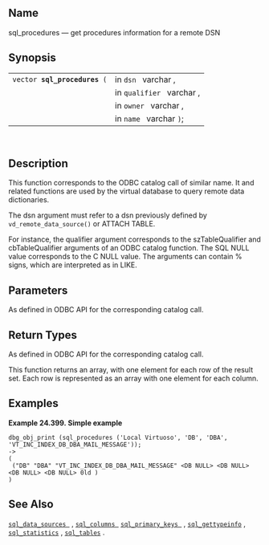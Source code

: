 <div>

<div>

</div>

<div>

## Name

sql_procedures — get procedures information for a remote DSN

</div>

<div>

## Synopsis

<div>

|                                   |                           |
|-----------------------------------|---------------------------|
| `vector `**`sql_procedures`**` (` | in `dsn ` varchar ,       |
|                                   | in `qualifier ` varchar , |
|                                   | in `owner ` varchar ,     |
|                                   | in `name ` varchar `)`;   |

<div>

 

</div>

</div>

</div>

<div>

## Description

This function corresponds to the ODBC catalog call of similar name. It
and related functions are used by the virtual database to query remote
data dictionaries.

The dsn argument must refer to a dsn previously defined by
`vd_remote_data_source()` or ATTACH TABLE.

For instance, the qualifier argument corresponds to the szTableQualifier
and cbTableQualifier arguments of an ODBC catalog function. The SQL NULL
value corresponds to the C NULL value. The arguments can contain %
signs, which are interpreted as in LIKE.

</div>

<div>

## Parameters

As defined in ODBC API for the corresponding catalog call.

</div>

<div>

## Return Types

As defined in ODBC API for the corresponding catalog call.

This function returns an array, with one element for each row of the
result set. Each row is represented as an array with one element for
each column.

</div>

<div>

## Examples

<div>

**Example 24.399. Simple example**

<div>

``` screen
dbg_obj_print (sql_procedures ('Local Virtuoso', 'DB', 'DBA', 'VT_INC_INDEX_DB_DBA_MAIL_MESSAGE'));
->
(
 ("DB" "DBA" "VT_INC_INDEX_DB_DBA_MAIL_MESSAGE" <DB NULL> <DB NULL> <DB NULL> <DB NULL> 0ld )
)
```

</div>

</div>

  

</div>

<div>

## See Also

<a href="fn_sql_data_sources.html" class="link"
title="sql_data_sources"><code
class="function">sql_data_sources </code></a> ,
<a href="fn_sql_columns.html" class="link" title="sql_columns"><code
class="function">sql_columns </code></a>
<a href="fn_sql_primary_keys.html" class="link"
title="sql_primary_keys"><code
class="function">sql_primary_keys </code></a> ,
<a href="fn_sql_gettypeinfo.html" class="link"
title="sql_gettypeinfo"><code
class="function">sql_gettypeinfo</code></a> ,
<a href="fn_sql_statistics.html" class="link"
title="sql_statistics"><code class="function">sql_statistics</code></a>
, <a href="fn_sql_tables.html" class="link" title="sql_tables"><code
class="function">sql_tables</code></a> .

</div>

</div>
